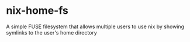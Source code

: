 # nix-home-fs
A simple FUSE filesystem that allows multiple users to use nix by showing symlinks to the user's home directory
